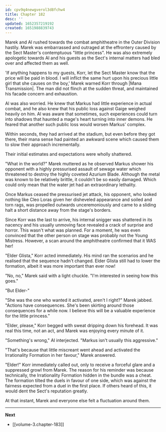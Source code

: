 ```yaml
---
id: cpv9q4newgverol3d8fchw4
title: Chapter 182
desc: ''
updated: 1652357219192
created: 1651988839743
---
```


Marek and Al rushed towards the combat amphitheatre in the Outer Division hastily. Marek was embarrassed and outraged at the effrontery caused by the Sect Master's contemptuous "little princess". He was also extremely apologetic towards Al and his guests as the Sect's internal matters had bled over and affected them as well.

'If anything happens to my guests, Korr, let the Sect Master know that the price will be paid in blood. I will inflict the same hurt upon his precious little girl that she causes on the boy,' Marek warned Korr through |Mana Transmission|. The man did not flinch at the sudden threat, and maintained his facade concern and exhaustion.

Al was also worried. He knew that Markus had little experience in actual combat, and he also knew that his public loss against Gaige weighed heavily on him. Al was aware that sometimes, such experiences could turn into shadows that haunted a mage's heart turning into inner demons. He feared that another such public loss would worsen Markus' complex.

Within seconds, they had arrived at the stadium, but even before they got there, their mana sense had painted an awkward scene which caused them to slow their approach incrementally.

Their initial estimates and expectations were wholly shattered.

"What in the world?" Marek muttered as he observed Markus shower his opponent with a highly pressurised assault of sewage water which threatened to destroy the highly coveted Azurium Blade. Although the metal was known to be relatively brittle, it couldn't be so easily damaged. Which could only mean that the water jet had an extraordinary lethality.

Once Markus ceased the pressurised jet attack, his opponent, who looked nothing like Cleo Loras given her disheveled appearance and soiled and torn rags, was propelled outwards unceremoniously and came to a sliding halt a short distance away from the stage's borders.

Since Korr was the last to arrive, his internal snigger was shattered in its nacency and his usually unmoving face revealed a crack of surprise and horror. This wasn't what was planned. For a moment, he was even convinced that the other person on stage was probably not the Young Mistress. However, a scan around the amphitheatre confirmed that it WAS her!

"Elder Glista," Korr acted immediately. His mind ran the scenarios and he realised that the sequence hadn't changed. Elder Glista still had to lower the formation, albeit it was more important than ever now!

"No, no," Marek said with a light chuckle. "I'm interested in seeing how this goes."

"But Elder-"

"She was the one who wanted it activated, aren't I right?" Marek jabbed. "Actions have consequences. She's been skirting around those consequences for a while now. I believe this will be a valuable experience for the little princess."

"Elder, please," Korr begged with sweat dripping down his forehead. It was real this time, not an act, and Marek was enjoying every minute of it.

"Something's wrong," Al interjected. "Markus isn't usually this aggressive."

"That's because that little miscreant went ahead and activated the Irrationality Formation in her favour," Marek answered.

"Elder!" Korr immediately called out, only to receive a forceful glare and a suppressed growl from Marek. The reason for his reminder was because technically, the Irrationality Formation hidden in the bundle was a cheat. The formation tilted the duels in favour of one side, which was against the fairness expected from a duel in the first place. If others heard of this, it would dent the Sect's reputation greatly.

At that instant, Marek and everyone else felt a fluctuation around them.

____

**Next**
* [[volume-3.chapter-183]]
